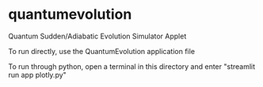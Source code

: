 # quantumevolution
Quantum Sudden/Adiabatic Evolution Simulator Applet

To run directly, use the QuantumEvolution application file

To run through python, open a terminal in this directory and enter "streamlit run app plotly.py"
